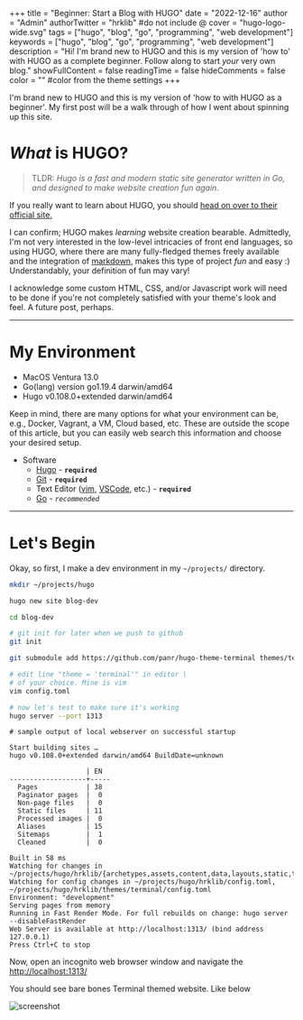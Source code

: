 +++
title = "Beginner: Start a Blog with HUGO"
date = "2022-12-16"
author = "Admin"
authorTwitter = "hrklib" #do not include @
cover = "hugo-logo-wide.svg"
tags = ["hugo", "blog", "go", "programming", "web development"]
keywords = ["hugo", "blog", "go", "programming", "web development"]
description = "Hi! I'm brand new to HUGO and this is my version of 'how to' with HUGO as a complete beginner. Follow along to start _your_ very own blog." 
showFullContent = false
readingTime = false
hideComments = false
color = "" #color from the theme settings
+++

I'm brand new to HUGO and this is my version of 'how to with HUGO as a beginner'. My first post will be a walk through of how I went about spinning up this site.

# _What_ is HUGO?

> TLDR: _Hugo is a fast and modern static site generator written in Go, and designed to make website creation fun again_.

If you really want to learn about HUGO, you should [head on over to their official site.](https://gohugo.io/about/what-is-hugo/)

I can confirm; HUGO makes _learning_ website creation bearable. Admittedly, I'm not very interested in the low-level intricacies of front end languages, so using HUGO, where there are many fully-fledged themes freely available and the integration of [markdown](https://www.markdownguide.org/getting-started/), makes this type of project _fun_ and easy :) Understandably, your definition of fun may vary! 

I acknowledge some custom HTML, CSS, and/or Javascript work will need to be done if you're not completely satisfied with your theme's look and feel. A future post, perhaps.

---
# My Environment
  * MacOS Ventura 13.0
  * Go(lang) version go1.19.4 darwin/amd64
  * Hugo v0.108.0+extended darwin/amd64

  Keep in mind, there are many options for what your environment can be, e.g., Docker, Vagrant, a VM, Cloud based, etc. These are outside the scope of this article, but you can easily web search this information and choose your desired setup.
* Software
  * [Hugo](https://gohugo.io/installation/) - **`required`**
  * [Git](https://github.com/git-guides/install-git) - **`required`**
  * Text Editor ([vim](https://www.vim.org/download.php), [VSCode](https://code.visualstudio.com/download), etc.) - **`required`**
  * [Go](https://go.dev/doc/install) - _`recommended`_
---
# Let's Begin

Okay, so first, I make a dev environment in my `~/projects/` directory.

```bash
mkdir ~/projects/hugo

hugo new site blog-dev

cd blog-dev

# git init for later when we push to github
git init

git submodule add https://github.com/panr/hugo-theme-terminal themes/terminal

# edit line "theme = 'terminal'" in editor \
# of your choice. Mine is vim
vim config.toml

# now let's test to make sure it's working
hugo server --port 1313
```

```terminal
# sample output of local webserver on successful startup

Start building sites …
hugo v0.108.0+extended darwin/amd64 BuildDate=unknown

                   | EN
-------------------+-----
  Pages            | 38
  Paginator pages  |  0
  Non-page files   |  0
  Static files     | 11
  Processed images |  0
  Aliases          | 15
  Sitemaps         |  1
  Cleaned          |  0

Built in 58 ms
Watching for changes in ~/projects/hugo/hrklib/{archetypes,assets,content,data,layouts,static,themes}
Watching for config changes in ~/projects/hugo/hrklib/config.toml, ~/projects/hugo/hrklib/themes/terminal/config.toml
Environment: "development"
Serving pages from memory
Running in Fast Render Mode. For full rebuilds on change: hugo server --disableFastRender
Web Server is available at http://localhost:1313/ (bind address 127.0.0.1)
Press Ctrl+C to stop
```

Now, open an incognito web browser window and navigate the [http://localhost:1313/](http://localhost:1313/)

You should see bare bones Terminal themed website. Like below

![screenshot](pic.png)




